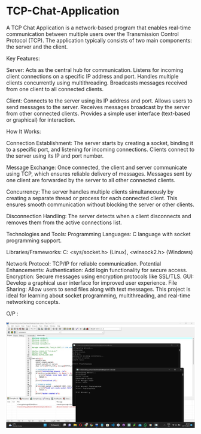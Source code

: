 # TCP-Chat-Application
A TCP Chat Application is a network-based program that enables real-time communication between multiple users over the Transmission Control Protocol (TCP). The application typically consists of two main components: the server and the client.

Key Features:

Server:
Acts as the central hub for communication.
Listens for incoming client connections on a specific IP address and port.
Handles multiple clients concurrently using multithreading.
Broadcasts messages received from one client to all connected clients.

Client:
Connects to the server using its IP address and port.
Allows users to send messages to the server.
Receives messages broadcast by the server from other connected clients.
Provides a simple user interface (text-based or graphical) for interaction.


How It Works:

Connection Establishment:
The server starts by creating a socket, binding it to a specific port, and listening for incoming connections.
Clients connect to the server using its IP and port number.

Message Exchange:
Once connected, the client and server communicate using TCP, which ensures reliable delivery of messages.
Messages sent by one client are forwarded by the server to all other connected clients.

Concurrency:
The server handles multiple clients simultaneously by creating a separate thread or process for each connected client.
This ensures smooth communication without blocking the server or other clients.

Disconnection Handling:
The server detects when a client disconnects and removes them from the active connections list.

Technologies and Tools:
Programming Languages: C language with socket programming support.

Libraries/Frameworks:
C: <sys/socket.h> (Linux), <winsock2.h> (Windows)

Network Protocol: TCP/IP for reliable communication.
Potential Enhancements:
Authentication: Add login functionality for secure access.
Encryption: Secure messages using encryption protocols like SSL/TLS.
GUI: Develop a graphical user interface for improved user experience.
File Sharing: Allow users to send files along with text messages.
This project is ideal for learning about socket programming, multithreading, and real-time networking concepts.

O/P : 

![Screenshot](https://github.com/CosmicViraj/TCP-Chat-Application/blob/main/bin/Screenshot_output.jpg
)

 
